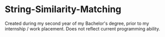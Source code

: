 # String-Similarity-Matching
Created during my second year of my Bachelor's degree, prior to my internship / work placement.
Does not reflect current programming ability.
